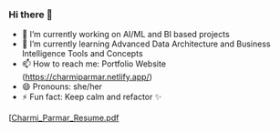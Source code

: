 ### Hi there 👋

- 🔭 I’m currently working on AI/ML and BI based projects
- 🌱 I’m currently learning Advanced Data Architecture and Business Intelligence Tools and Concepts
- 📫 How to reach me: Portfolio Website (https://charmiparmar.netlify.app/)
- 😄 Pronouns: she/her
- ⚡ Fun fact: Keep calm and refactor ✨

[[Charmi_Parmar_Resume.pdf](https://github.com/user-attachments/files/17217709/Charmi_Parmar_Resume.pdf)


<!--
**charmiparmar/charmiparmar** is a ✨ _special_ ✨ repository because its `README.md` (this file) appears on your GitHub profile.

Here are some ideas to get you started:

- 🔭 I’m currently working on ...
- 🌱 I’m currently learning ...
- 👯 I’m looking to collaborate on ...
- 🤔 I’m looking for help with ...
- 💬 Ask me about ...
- 📫 How to reach me: ...
- 😄 Pronouns: ...
- ⚡ Fun fact: ...
-->
